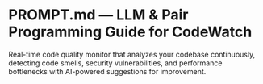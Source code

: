 # PROMPT.md — LLM & Pair Programming Guide for CodeWatch

Real-time code quality monitor that analyzes your codebase continuously, detecting code smells, security vulnerabilities, and performance bottlenecks with AI-powered suggestions for improvement.
